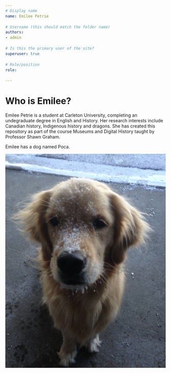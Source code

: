 ```yaml
---
# Display name
name: Emilee Petrie

# Username (this should match the folder name)
authors:
- admin

# Is this the primary user of the site?
superuser: true

# Role/position
role: 

---
```


# Who is Emilee?
Emilee Petrie is a student at Carleton University, completing an undegraduate degree in English and History. Her research interests include Canadian history, Indigenous history and dragons. She has created this repository as part of the course Museums and Digital History taught by Professor Shawn Graham. 

Emilee has a dog named Poca. 

![IMG_5780](https://github.com/EmileePetrie/academic-kickstart/blob/master/content/authors/admin/IMG_5780.JPG) 

